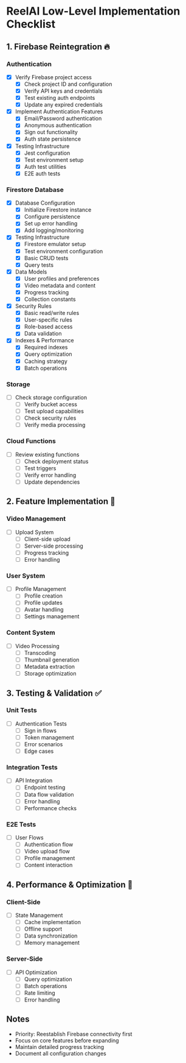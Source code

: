 # ReelAI Low-Level Implementation Checklist

## 1. Firebase Reintegration 🔥

### Authentication
- [x] Verify Firebase project access
  - [x] Check project ID and configuration
  - [x] Verify API keys and credentials
  - [x] Test existing auth endpoints
  - [x] Update any expired credentials
- [x] Implement Authentication Features
  - [x] Email/Password authentication
  - [x] Anonymous authentication
  - [x] Sign out functionality
  - [x] Auth state persistence
- [x] Testing Infrastructure
  - [x] Jest configuration
  - [x] Test environment setup
  - [x] Auth test utilities
  - [x] E2E auth tests

### Firestore Database
- [x] Database Configuration
  - [x] Initialize Firestore instance
  - [x] Configure persistence
  - [x] Set up error handling
  - [x] Add logging/monitoring
- [x] Testing Infrastructure
  - [x] Firestore emulator setup
  - [x] Test environment configuration
  - [x] Basic CRUD tests
  - [x] Query tests
- [x] Data Models
  - [x] User profiles and preferences
  - [x] Video metadata and content
  - [x] Progress tracking
  - [x] Collection constants
- [x] Security Rules
  - [x] Basic read/write rules
  - [x] User-specific rules
  - [x] Role-based access
  - [x] Data validation
- [x] Indexes & Performance
  - [x] Required indexes
  - [x] Query optimization
  - [x] Caching strategy
  - [x] Batch operations

### Storage
- [ ] Check storage configuration
  - [ ] Verify bucket access
  - [ ] Test upload capabilities
  - [ ] Check security rules
  - [ ] Verify media processing

### Cloud Functions
- [ ] Review existing functions
  - [ ] Check deployment status
  - [ ] Test triggers
  - [ ] Verify error handling
  - [ ] Update dependencies

## 2. Feature Implementation 🎯

### Video Management
- [ ] Upload System
  - [ ] Client-side upload
  - [ ] Server-side processing
  - [ ] Progress tracking
  - [ ] Error handling

### User System
- [ ] Profile Management
  - [ ] Profile creation
  - [ ] Profile updates
  - [ ] Avatar handling
  - [ ] Settings management

### Content System
- [ ] Video Processing
  - [ ] Transcoding
  - [ ] Thumbnail generation
  - [ ] Metadata extraction
  - [ ] Storage optimization

## 3. Testing & Validation ✅

### Unit Tests
- [ ] Authentication Tests
  - [ ] Sign in flows
  - [ ] Token management
  - [ ] Error scenarios
  - [ ] Edge cases

### Integration Tests
- [ ] API Integration
  - [ ] Endpoint testing
  - [ ] Data flow validation
  - [ ] Error handling
  - [ ] Performance checks

### E2E Tests
- [ ] User Flows
  - [ ] Authentication flow
  - [ ] Video upload flow
  - [ ] Profile management
  - [ ] Content interaction

## 4. Performance & Optimization 🚀

### Client-Side
- [ ] State Management
  - [ ] Cache implementation
  - [ ] Offline support
  - [ ] Data synchronization
  - [ ] Memory management

### Server-Side
- [ ] API Optimization
  - [ ] Query optimization
  - [ ] Batch operations
  - [ ] Rate limiting
  - [ ] Error handling

## Notes
- Priority: Reestablish Firebase connectivity first
- Focus on core features before expanding
- Maintain detailed progress tracking
- Document all configuration changes
